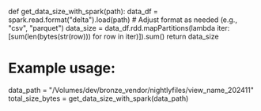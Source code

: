 def get_data_size_with_spark(path):
    data_df = spark.read.format("delta").load(path)  # Adjust format as needed (e.g., "csv", "parquet")
    data_size = data_df.rdd.mapPartitions(lambda iter: [sum(len(bytes(str(row))) for row in iter)]).sum()
    return data_size

# Example usage:
data_path = "/Volumes/dev/bronze_vendor/nightlyfiles/view_name_202411"
total_size_bytes = get_data_size_with_spark(data_path)
